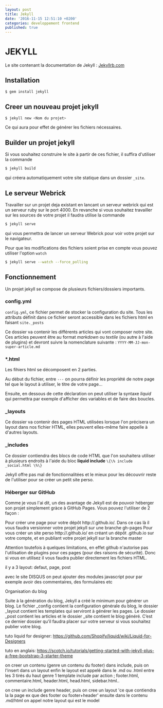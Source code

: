 ```yaml
---
layout: post
title: Jekyll
date: '2016-11-15 12:51:10 +0200'
categories: developpement frontend
published: true
---
```


# JEKYLL

Le site contenant la documentation de Jekyll : [Jekyllrb.com](http://jekyllrb.com/docs/)

## Installation

```bash
$ gem install jekyll
```

## Creer un nouveau projet jekyll

```bash
$ jekyll new <Nom du projet>
```

Ce qui aura pour effet de générer les fichiers nécessaires. 

## Builder un projet jekyll

Si vous souhaitez construire le site à partir de ces fichier, il suffira 
d'utiliser la commande

```bash
$ jekyll build
```

qui créera automatiquement votre site statique dans un dossier `_site`.

## Le serveur Webrick

Travailler sur un projet deja existant en lancant un serveur webrick qui est un serveur ruby sur le port 4000.
En revanche si vous souhaitez travailler sur les sources de votre projet il faudra utilise la commande

```bash
$ jekyll serve
```

qui vous permettra de lancer un serveur Webrick pour voir votre projet sur le navigateur.

Pour que les modifications des fichiers soient prise en compte vous pouvez utiliser l'option `watch`

```bash
$ jekyll serve --watch --force_polling
```

## Fonctionnement

Un projet jekyll se compose de plusieurs fichiers/dossiers importants.

### config.yml

`config.yml`, ce fichier permet de stocker la configuration du site. Tous les attributs définit dans ce fichier seront accessible 
dans les fichiers html en faisant `site._posts`

Ce dossier va contenir les différents articles qui vont composer notre site. Ces articles peuvent être au format 
*markdown* ou *textile* (ou autre à l'aide de plugins) et devront suivre la nomenclature suivante : 
`YYYY-MM-JJ-mon-super-article.md`

### *.html

Les fihiers html se décomposent en 2 parties.

Au début du fichier, entre `---` on pourra définir les propriété de notre page tel que le layout à utiliser, le 
titre de votre page...

Ensuite, en dessous de cette déclaration on peut utiliser la syntaxe *liquid* qui permettra par exemple d'afficher 
des variables et de faire des boucles.

### _layouts

Ce dossier va contenir des pages HTML utilisées lorsque l'on précisera un layout dans nos fichier HTML, elles 
peuvent elles-même faire appelle à d'autres layouts.

### _includes

Ce dossier contiendra des blocs de code HTML que l'on souhaitera utiliser à plusieurs endroits à l'aide du bloc 
**liquid include** `\{\% include _social.html \%\}`

Jekyll offre pas mal de fonctionnalitées et le mieux pour les découvrir reste de l'utiliser pour se créer un petit site perso.

### Héberger sur GitHub

Comme je vous l'ai dit, un des avantage de Jekyll est de pouvoir héberger son projet simplement gràce à GitHub 
Pages. Vous pouvez l'utiliser de 2 façon :

Pour créer une page pour votre dépôt http://.github.io/. Dans ce cas là il vous faudra versionner votre projet 
jekyll sur une branche gh-pages
Pour vous créer un site perso http://.github.io/ en créant un dépôt .github.io sur votre compte, et en publiant 
votre projet jekyll sur la branche master

Attention toutefois à quelques limitations, en effet github n'autorise pas l'utilisation de plugins pour ces pages 
(pour des raisons de sécurité). Donc si vous en utilisez il vous faudra publier directement les fichiers HTML.



il y a 3 layout: defaut, page, post

avec le site DISQUS on peut ajouter des modules javascript pour par exemple avoir des commentaires, des formulaires etc



Organisation du blog

Suite à la génération du blog, Jekyll a créé le minimum pour générer un blog. Le fichier _config contient la configuration 
générale du blog, le dossier _layout contient les templates qui serviront à générer les pages. Le dossier _post contient 
les articles et le dossier _site contient le blog généré. C’est ce dernier dossier qu’il faudra placer sur votre serveur 
si vous souhaitez publier votre blog.



tuto liquid for designer:
https://github.com/Shopify/liquid/wiki/Liquid-for-Designers


tuto en anglais:
https://scotch.io/tutorials/getting-started-with-jekyll-plus-a-free-bootstrap-3-starter-theme



on creer un contenu (genre un contenu du footer) dans include, puis on l'insert dans un layout enfin le layout est appelé 
dans le .md ou .html entre les 3 tirés du haut
genre 1 template include par action ; footer.html, commentaire.html, header.html, head.html, sidebar.html..

on cree un include genre header, puis on cree un layout 'ce que contiendra la la page ex que des footer ou footer+header' 
ensuite dans le contenu .md/html on appel notre layout qui est le model
